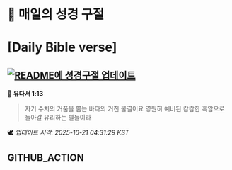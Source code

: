 # 🙏 매일의 성경 구절
# [Daily Bible verse]
## [![README에 성경구절 업데이트](https://github.com/DONGSUKA/first_test/actions/workflows/update-readme-bible.yml/badge.svg)](https://github.com/DONGSUKA/first_test/actions/workflows/update-readme-bible.yml)
<!-- START_BIBLE_VERSE -->
📖 **유다서 1:13**
> 자기 수치의 거품을 뿜는 바다의 거친 물결이요 영원히 예비된 캄캄한 흑암으로 돌아갈 유리하는 별들이라

🕊️ _업데이트 시각: 2025-10-21 04:31:29 KST_
  <!-- END_BIBLE_VERSE -->
## GITHUB_ACTION
